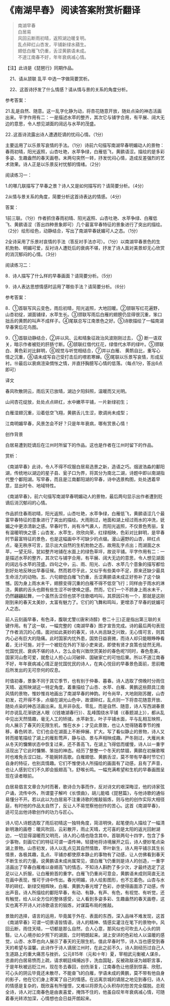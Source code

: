 # 《南湖早春》 阅读答案附赏析翻译
> 南湖早春  
> 白居易  
> 风回云断雨初晴，返照湖边暖复明。  
> 乱点碎红山杏发，平铺新绿水蘋生。  
> 翅低白雁飞仍重，舌涩黄鹂语未成。  
> 不道江南春不好，年年衰病减心情。

【注】此诗是《琵琶行》同期作品。

　21、请从颔联 乱平 中选一字做简要赏析。

　22、这首诗抒发了什么情感？请从情与景的关系的角度分析。

<script async src="//pagead2.googlesyndication.com/pagead/js/adsbygoogle.js"></script>
<ins class="adsbygoogle"
     style="display:block; text-align:center;"
     data-ad-layout="in-article"
     data-ad-format="fluid"
     data-ad-client="ca-pub-4161171709893056"
     data-ad-slot="3017846475"></ins>
<script>
     (adsbygoogle = window.adsbygoogle || []).push({});
</script>

参考答案：

21.乱是自然、随意。这一乱字化静为动，将杏花随意开放，随处点染的神态活画出来。平字作用有二：一是描述水苹的整齐，其次它与铺字合用，有平展、阔大无边的意思，令人想见湖面的阔远与水苹的茂盛。

22..这首诗流露出诗人遭遇贬谪的忧闷心情。（1分）

主要运用了以乐景写哀情的手法。（1分）诗前六句描写南湖早春明媚动人的景物：春雨初晴，阳光返照，山杏吐艳，水苹争绿，白雁低飞，黄鹂语涩。描绘的是多彩多姿、生趣盎然的春天画卷。末两句突然一转，抒发忧闷心情，造成反差强烈的艺术效果。诗人正是以乐景反衬忧郁的情绪。（2分）

阅读练习一：

1.的哪几联描写了早春之景？诗人又是如何描写的？请简要分析。（4分）

2从情与景关系的角度，简要分析这首诗表达的情感。（4分）

<script async src="//pagead2.googlesyndication.com/pagead/js/adsbygoogle.js"></script>
<ins class="adsbygoogle"
     style="display:block; text-align:center;"
     data-ad-layout="in-article"
     data-ad-format="fluid"
     data-ad-client="ca-pub-4161171709893056"
     data-ad-slot="3017846475"></ins>
<script>
     (adsbygoogle = window.adsbygoogle || []).push({});
</script>

答案：

1前三联。（1分）作者抓住春雨初晴、阳光返照、山杏吐艳、水苹争绿、白雁低飞、黄鹂语涩（答出四种景象即可）几个最富早春特征的景象进行了突出的描绘。（2分）绘形绘色，动静结合，写出了南湖早春妩媚可人之态。（1分）

2全诗采用了乐景衬哀情的手法（答反衬手法亦可）。（1分）以南湖早春景色的生机勃勃、明媚可爱，反衬诗人遭贬后的衰病不堪，抒发了诗人面对美景却无心欣赏的消沉郁闷的心情。（3分）

阅读练习二：

8．诗人描写了什么样的早春画面？请简要分析。（5分）

9．诗人表达思想情感时运用了哪些手法？请简要分析。（6分）

<script async src="//pagead2.googlesyndication.com/pagead/js/adsbygoogle.js"></script>
<ins class="adsbygoogle"
     style="display:block; text-align:center;"
     data-ad-layout="in-article"
     data-ad-format="fluid"
     data-ad-client="ca-pub-4161171709893056"
     data-ad-slot="3017846475"></ins>
<script>
     (adsbygoogle = window.adsbygoogle || []).push({});
</script>

参考答案：

8．①首联写风云变色，雨后初晴，阳光返照，大地回暖。②颔联写红花遍野，山杏初绽，湖面铺绿，水苹生长。③颈联写雨后白雁的翅膀仍显得很沉重，笨口拙舌的黄鸸的叫声不成样子。④尾联总写江南景色之好。⑤诗歌描绘了一幅南湖早春霁后花鸟图。

9．①首联动静结合，②并以风、云和晴象征政治风波刚刚过去， ③ 断一语双关，暗示作者被贬的肝肠寸断。④颔联红借代红花，绿借代水苹的绿叶。⑤颈联白、黄色彩对比鲜明，⑥视觉与听觉相结合，⑦并以白雁、 黄鸸自比，重写心情之沉重，⑧语未成写自己受打击后的噤若寒蝉。⑨尾联以乐景写哀情，形成反衬。⑩最后以衰病渲染惆怅之情，并直抒胸臆写心情的低落。（每点1分，答出6点即可）

<script async src="//pagead2.googlesyndication.com/pagead/js/adsbygoogle.js"></script>
<ins class="adsbygoogle"
     style="display:block; text-align:center;"
     data-ad-layout="in-article"
     data-ad-format="fluid"
     data-ad-client="ca-pub-4161171709893056"
     data-ad-slot="3017846475"></ins>
<script>
     (adsbygoogle = window.adsbygoogle || []).push({});
</script>

译文

春风吹散阴云，雨后天已放晴，湖边夕阳斜照，温暖而又光明。

山间杏花绽放，处处点点碎红，水中嫩苹平铺，一片新绿初生；

白雁湿翅沉重，沿着低空飞翔，黄鹂舌儿生涩，歌调尚未成型；

江南明媚早春，风景怎会不好？只是年年衰病，哪有赏景心情！

创作背景

白居易遭到贬谪后在江州时所留下的作品。这也是作者在江州时留下的作品。

<script async src="//pagead2.googlesyndication.com/pagead/js/adsbygoogle.js"></script>
<ins class="adsbygoogle"
     style="display:block; text-align:center;"
     data-ad-layout="in-article"
     data-ad-format="fluid"
     data-ad-client="ca-pub-4161171709893056"
     data-ad-slot="3017846475"></ins>
<script>
     (adsbygoogle = window.adsbygoogle || []).push({});
</script>

赏析：

《南湖早春》此诗，令人不得不叹服白居易选景之新，造语之巧。烟波浩淼的鄱阳湖，传统地以湖边的星子县、瓮子口为界，将其分为南北二湖，诗题中即以南湖指代整个鄱阳湖。写早春，而且是江南鄱阳湖的早春，诗中选景构图，处处透着早意，显出时令、地域特性。

《南湖早春》，前六句描写南湖早春明媚动人的景物，最后两句显示出作者遭到贬谪后消沉郁闷的心情。

作品抓住春雨初晴，阳光返照，山杏吐艳，水苹争绿，白雁低飞，黄鹂语涩几个最富早春特征的意象进行了突出的描绘。大雨刚过，地面和湖上经过雨水的冲洗，妩媚之中更添清新之感。早春时节，尚有冷气袭人，而阳光返照，不仅景色秀丽，复有温暖明快之感；山杏发，水苹生，欣欣向荣，红绿相映，色彩对比鲜明，是早春时节最富特征的景色，也是这幅画中不可缺少的点缀。漫山遍野的山杏，碎红点点，毫无秩序可言，显示出大自然的生机勃勃之态，故用乱字点出；而湖面之水苹，一望无际，犹如整齐地铺在水面上的绿色草坪，故说平铺。平字作用有二：一是描述水苹的整齐，其次它与铺字合用，有平展、阔大无边的意思，令人想见湖面的阔远与水苹的茂盛。四句之中，云、雨、阳光、山杏、水苹几个意象的描写都恰到好处地反映出早春征候。然而若尽乎此，又似乎有些美中不足，原来还缺少最具生命活力的动物。五、六句翅低白雁飞仍重，舌涩黄鹂语未成正好弥补了这个缺憾。因为身上雨水未干，翅膀变得沉重的白雁不得不低空飞行；同样由于雨水的淋浇，黄鹂的舌头也颇有些生涩不听使唤之感。然而，它们一个不顾身上雨水未干，仍然翩翩起舞，一个虽然舌涩但也禁不住歌唱呜叫，其原因只有一个，那就是这刚刚到来的春天太美妙，太富有魅力了。它们的飞舞和鸣叫，更增添了早春的妩媚可人之态。

<script async src="//pagead2.googlesyndication.com/pagead/js/adsbygoogle.js"></script>
<!-- il7YNvMMUbbbz7q8 -->
<ins class="adsbygoogle"
     style="display:block"
     data-ad-client="ca-pub-4161171709893056"
     data-ad-slot="9948532008"
     data-ad-format="auto"
     data-full-width-responsive="true"></ins>
<script>
(adsbygoogle = window.adsbygoogle || []).push({});
</script>

前人云刻画早春，有色泽，腹联尤警(《唐宋诗醇》卷二十三)正是指出第三联的关键作用。有了这一联，一幅完整的《南湖早春》图才宣告完成。诗的最后两句表现了作者消沉的心情。面对如此美妙的春天，诗人尚且缺乏兴致，无心情可言，则其内心必有巨大的隐痛。此时国家内忧外患，国势日益衰微，而诗人却只能眼睁睁看着，无计可施，对于一个被贬在外的下层小吏来说，即使有贤才良策也徒然无用。忧国忧民、衰病不堪的诗人，怎么会有兴致欣赏美妙的春色呢?同时，春色愈美，国家河山愈可爱，就愈让人担心山河破碎、国破家亡的可怕后果。所以不道江南春不好，年年衰病减心情正是忧国忧民的诗人，在爽心悦目的早春景色面前，思前瞻后所发出的无可奈何的叹息。

时值初春，景象不同于其它季节，也有别于仲春、暮春。诗人选取了傍晚时分雨住天晴、返照映湖这一特定角度，着重描绘了山杏、水苹、白雁、黄鹏这些颇具江南风情的景物，惟妙惟肖地画出了南湖早春的神韵。时令尚早，大地刚刚苏醒，山杏初发，花开得不多，点缀在湖光山色中，故谓碎红，乱点则一下将杏花随意开放、随处点染的神态活画出来。乱并非杂乱、零乱，而是自然、随意，诗人写西湖春景时亦说乱花渐欲迷人眼（《钱塘湖春行》）、乱峰围绕水平铺（《春题湖上》），都从乱中见出天然情趣，毫无人工的矫揉。水苹新生，叶子平铺水面，平与乱相互映照，向人展示了春天的无限生机，惟在水乡；才见此景致，也让人觉得随着季节的推移，春色转浓，它们也会在湖面上不断伸展、扩大。写了看似静止的景物，诗人又转而接笔描绘了湖上的雁影莺声，静与动、景与声相映成趣。严冬刚过，大雁尚未从冬天的慵懒状态中恢复过来，还不善高飞，在湖上飞得低而缓慢，诗人以一重字活现出了它此时慵懒、笨拙的神态。经历了整整一个冬天的禁锢，黄鹂在初展歌喉时也难免舌涩口拙，不能婉转高歌。白雁翅低、黄鹏舌涩，莫不带有早春时节它们自身的特征，也别具情趣。它们不惟使诗人所描绘的画面有了动感，且有了声音，也让人感到它们不久即会振翅高飞，舒喉长鸣。一幅充满希望和生机的早春画图呈现在读者眼前。

<script async src="//pagead2.googlesyndication.com/pagead/js/adsbygoogle.js"></script>
<!-- il7YNvMMUbbbz7q8 -->
<ins class="adsbygoogle"
     style="display:block"
     data-ad-client="ca-pub-4161171709893056"
     data-ad-slot="9948532008"
     data-ad-format="auto"
     data-full-width-responsive="true"></ins>
<script>
(adsbygoogle = window.adsbygoogle || []).push({});
</script>

白居易倡言文章合为时而著，歌诗合为事而作，反对诗文的艰深晦涩，他的诗家弦户诵，流传中外，所谓童子解吟《长恨曲》，胡儿能唱《琵琶篇》，与他诗歌的通俗易懂分不开。若以此以为白居易不注重诗歌的推敲锻炼，则与他的创作实际大相径庭，有时他的作品太自然了，反让人不易觉察他创作的苦心。这首《南湖早春》，适可见出他诗歌创作的功力与匠心。

诗人切人诗题选取了雨后初晴这一独特角度，简洁明快，起笔便向人描绘了一幅清新明澈的画卷：暖风吹回，云彩散开，雨止天晴，尤可喜的是太阳的返光回射湖边，一切显得温暖而又明亮，诗人的心情也隐含其中。首联两句十四字，包含了多少事物，刻画它们的特征可谓一语传神。轻捷地将诗境展开之后，诗人便妙笔点染湖上景物。山杏初发，诗人以乱点见其自然情致，苹叶新生，诗人用平铺示其生长情景，各极其趣，乱点、平铺亦都使原本静止的事物有了动感，让人仿佛看到春天不断生长的力量。说黄鹏语未成尚属常见，谓白雁飞仍重则是诗人的创造，一重字活画出了早春白雁难以奋翅高飞的情态，不知诗人斟酌了多少次，才最终选定了这足以让人折服，让白雁俯首的重字。白雁飞仍重尚可意会，黄鹏语未成则简直无法在画中表现，惟可于诗中传出。春光明媚，诗人绘影图形，也不忘着色。山杏与水苹的碎红、新绿交相辉映，白雁、黄鹏为春光增了色彩，亦使得画面添了动感，传出声音。诗人所描绘的鄱阳早春，有动、有静，有声、有色，有视觉、有听觉，还有触觉，给人以全方位的整体感受，让人看到多姿多彩、生趣盎然的春天画卷，这实也离不开诗人对诗歌语言的锻炼，对谋篇布局的推敲。

<script async src="//pagead2.googlesyndication.com/pagead/js/adsbygoogle.js"></script>
<!-- il7YNvMMUbbbz7q8 -->
<ins class="adsbygoogle"
     style="display:block"
     data-ad-client="ca-pub-4161171709893056"
     data-ad-slot="9948532008"
     data-ad-format="auto"
     data-full-width-responsive="true"></ins>
<script>
(adsbygoogle = window.adsbygoogle || []).push({});
</script>

景致的选择，语言的运用，毕竟属于外在、表面的东西，深入品味不难发现，这首《南湖早春》可谓一切景语皆情语，诗人的精神、情感实灌注在笔下的景物中。风回云断，雨住天晴，一切都是那么自然，合人心意，那风似也可吹去人心头的阴翳，让人心境亦如夕照下的湖面，立时明朗起来。湖上安详的色彩给人以温暖的感觉，山杏、水苹也向人展示了春天的无限生机，值此早春时节，诗人当也感受到春天的希望与温馨。此诗作于诗人谪居江州时，在此之前不久，诗人刚经历过自己人生道路上的重大痛苦与挫折。公元815年（元和十年）夏，宰相武元衡被人谋杀，忠直的白居易愤而上疏，请求朝廷缉捕凶手，洗血国耻，反被政敌诬为越职言事，于是年秋被远贬江州，现在冬去春回，创伤渐复，江南春色让他感到惊喜、欣慰。可心头的阴云毕竟还未散尽，不能奋飞的白雁，学语未成的黄鹏，莫不带有他自身的影子，他在它们身上寄寓了自己的情感。在远离京城的谪居之地见到春归，诗人的情感是复杂的，既欣喜有所憧憬，又难以将原先心头积存的愁苦完全摆脱。总观全诗，诗人对江南春色是由衷喜爱，掩饰不住的，他虽自叹年年衰病减心情，可随着春光转浓加深，心情想也会日益开朗起来。

<script async src="//pagead2.googlesyndication.com/pagead/js/adsbygoogle.js"></script>
<script>
     (adsbygoogle = window.adsbygoogle || []).push({
          google_ad_client: "ca-pub-4161171709893056",
          enable_page_level_ads: true
     });
</script>
